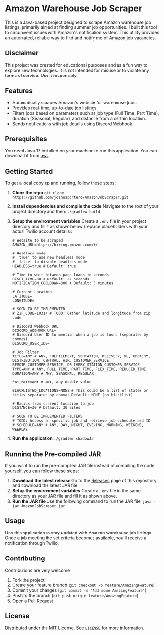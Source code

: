 # Amazon Warehouse Job Scraper
This is a Java-based project designed to scrape Amazon warehouse job listings, primarily aimed at finding summer job
opportunities. I built this tool to circumvent issues with Amazon's notification system. This utility provides an
automated, reliable way to find and notify me of Amazon job vacancies.

## Disclaimer
This project was created for educational purposes and as a fun way to explore new technologies. It is not intended for
misuse or to violate any terms of service. Use it responsibly.

## Features
- Automatically scrapes Amazon's website for warehouse jobs.
- Provides real-time, up-to-date job listings.
- Filters jobs based on parameters such as job type (Full Time, Part Time), duration (Seasonal, Regular), and distance
  from a certain location.
- Sends notifications with job details using Discord Webhook.

## Prerequisites
You need Java 17 installed on your machine to run this application. You can download it
from [aws](https://docs.aws.amazon.com/corretto/latest/corretto-17-ug/downloads-list.html).

## Getting Started
To get a local copy up and running, follow these steps:
1. **Clone the repo**
   `git clone https://github.com/joshuaportero/AmazonJobScraper.git`
2. **Install dependencies and compile the code**
   Navigate to the root of your project directory and then:
   `./gradlew build`
3. **Setup the environment variables**
   Create a `.env` file in your project directory and fill it as shown below (replace placeholders with your actual
   Twilio account details):

    ```
   # Website to be scraped
   AMAZON_URL=https://hiring.amazon.com/#/
   
   # Headless mode
   # 'true' to use new headless mode
   # 'false' to disable headless mode
   HEADLESS=true # Default: true

   # Time to wait between page loads in seconds
   RESET_TIME=30 # Default: 30 seconds
   NOTIFICATION_COOLDOWN=300 # Default: 5 minutes

   # Current Location
   LATITUDE=
   LONGITUDE=

   # SOON TO BE IMPLEMENTED
   # ZIP_CODE=10314 # TODO: Gather latitude and longitude from zip code

   # Discord Webhook URL
   DISCORD_WEBHOOK_URL=
   # Discord User ID to mention when a job is found (separated by commas)
   DISCORD_USER_IDS=

   # Job Filter
   TITLE=ANY # ANY, FULFILLMENT, SORTATION, DELIVERY, XL, GROCERY, DISTRIBUTION, CENTRAL, AIR, CUSTOMER_SERVICE,
   REMOTE_CUSTOMER_SERVICE, DELIVERY_STATION_CUSTOMER_SERVICE
   TYPE=ANY # ANY, FULL_TIME, PART_TIME, FLEX_TIME, REDUCED_TIME
   DURATION=ANY # ANY, SEASONAL, REGULAR

   PAY_RATE=ANY # ANY, Any double value

   BLACKLISTED_LOCATIONS=NONE # This could be a list of states or cities separated by commas Default: NONE (no blacklist)

   # Radius from current location to job
   DISTANCE=30 # Default: 30 miles
   
   # SOON TO BE IMPLEMENTED FILTERS
   # TODO: Access an specific job and retrieve job schedule and ID
   # SCHEDULE=ANY # ANY, DAY, NIGHT, EVENING, MORNING, WEEKEND, WEEKDAY
    ```

4. **Run the application**
   `./gradlew shadowJar`

## Running the Pre-compiled JAR
If you want to run the pre-compiled JAR file instead of compiling the code yourself, you can follow these steps:

1. **Download the latest release**
   Go to the [Releases](https://github.com/joshuaportero/AmazonJobScraper/releases) page of this repository and download
   the latest JAR file.
2. **Setup the environment variables**
   Create a `.env` file in the same directory as your JAR file and fill it as shown above.
3. **Run the JAR file**
   Use the following command to run the JAR file:
   `java -jar AmazonJobScraper.jar`

## Usage
Use this application to stay updated with Amazon warehouse job listings. Once a job meeting the set criteria becomes
available, you'll receive a notification through Twilio.

## Contributing
Contributions are very welcome!

1. Fork the project
2. Create your feature branch (`git checkout -b feature/AmazingFeature`)
3. Commit your changes (`git commit -m 'Add some AmazingFeature'`)
4. Push to the branch (`git push origin feature/AmazingFeature`)
5. Open a Pull Request

## License
Distributed under the MIT License.
See [`LICENSE`](https://github.com/joshuaportero/amazon-job-scrapper/blob/jobScraper/LICENSE) for more information.


